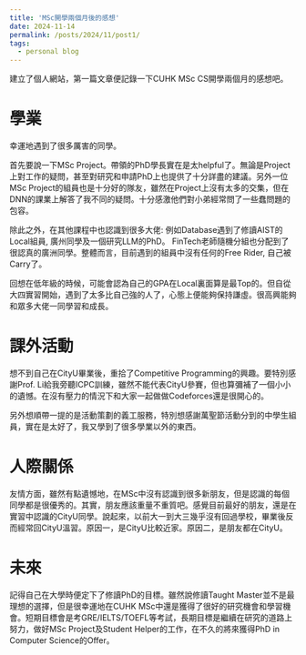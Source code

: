 ```yaml
---
title: 'MSc開學兩個月後的感想'
date: 2024-11-14
permalink: /posts/2024/11/post1/
tags:
  - personal blog
---
```


建立了個人網站，第一篇文章便記錄一下CUHK MSc CS開學兩個月的感想吧。 

學業 
=

幸運地遇到了很多厲害的同學。 

首先要說一下MSc Project。帶領的PhD學長實在是太helpful了。無論是Project上對工作的疑問，甚至對研究和申請PhD上也提供了十分詳盡的建議。另外一位MSc Project的組員也是十分好的隊友，雖然在Project上沒有太多的交集，但在DNN的課業上解答了我不同的疑問。十分感激他們對小弟經常問了一些蠢問題的包容。 

除此之外，在其他課程中也認識到很多大佬: 例如Database遇到了修讀AIST的Local組員, 廣州同學及一個研究LLM的PhD。 FinTech老師隨機分組也分配到了很認真的廣洲同學。整體而言，目前遇到的組員中沒有任何的Free Rider, 自己被Carry了。 

回想在低年級的時候，可能會認為自己的GPA在Local裏面算是最Top的。但自從大四實習開始，遇到了太多比自己強的人了，心態上便能夠保持謙虛。很高興能夠和眾多大佬一同學習和成長。 

課外活動 
=
想不到自己在CityU畢業後，重拾了Competitive Programming的興趣。要特別感謝Prof. Li給我旁聽ICPC訓練，雖然不能代表CityU參賽，但也算彌補了一個小小的遺憾。在沒有壓力的情況下和大家一起做做Codeforces還是很開心的。 

另外想順帶一提的是活動策劃的義工服務，特別想感謝萬聖節活動分到的中學生組員，實在是太好了，我又學到了很多學業以外的東西。 

人際關係 
=
友情方面，雖然有點遺憾地，在MSc中沒有認識到很多新朋友，但是認識的每個同學都是很優秀的。其實，朋友應該重量不重質吧。感覺目前最好的朋友，還是在實習中認識的CityU同學。說起來，以前大一到大三幾乎沒有回過學校，畢業後反而經常回CityU溫習。原因一，是CityU比較近家。原因二，是朋友都在CityU。

未來 
=
記得自己在大學時便定下了修讀PhD的目標。雖然說修讀Taught Master並不是最理想的選擇，但是很幸運地在CUHK MSc中還是獲得了很好的研究機會和學習機會。短期目標會是考GRE/IELTS/TOEFL等考試，長期目標是繼續在研究的道路上努力，做好MSc Project及Student Helper的工作，在不久的將來獲得PhD in Computer Science的Offer。 
